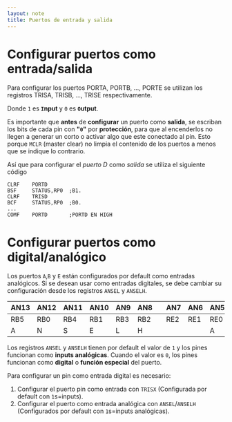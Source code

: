 ```yaml
---
layout: note
title: Puertos de entrada y salida
---
```


# Configurar puertos como entrada/salida
Para configurar los puertos PORTA, PORTB, ..., PORTE se utilizan los registros TRISA, TRISB, ..., TRISE respectivamente.

Donde `1` es **`I`nput** y `0` es **`O`utput**.

Es importante que **antes** de **configurar** un puerto como **salida**, se escriban los bits de cada pin con **"`0`"** por **protección**, para que al encenderlos no llegen a generar un corto o activar algo que este conectado al pin. Esto porque `MCLR` (master clear) no limpia el contenido de los puertos a menos que se indique lo contrario.

Así que para configurar el *puerto D* como *salida* se utiliza el siguiente código
```mpasm
CLRF	PORTD
BSF 	STATUS,RP0	;B1.
CLRF	TRISD
BCF 	STATUS,RP0	;B0.
...
COMF	PORTD 		;PORTD EN HIGH
```

# Configurar puertos como digital/analógico
Los puertos `A`,`B` y `E` están configurados por default como entradas analógicos. Si se desean usar como entradas digitales, se debe cambiar su configuración desde los registros `ANSEL` y `ANSELH`.

|AN13|AN12|AN11|AN10|AN9|AN8||AN7|AN6|AN5|AN4|AN3|AN2|AN1|AN0|
|-|-|-|-|-|-|-|-|-|-|-|-|-|-|-|
|RB5|RB0|RB4|RB1|RB3|RB2||RE2|RE1|RE0|RA5|RA3|RA2|RA1|RA0|
|A|N|S|E|L|H||||A|N|S|E|L||

Los registros `ANSEL` y `ANSELH` tienen por default el valor de `1` y los pines funcionan como **inputs analógicas**. Cuando el valor es `0`, los pines funcionan como **digital** o **función especial** del puerto.

Para configurar un pin como entrada digital es necesario:
1. Configurar el puerto pin como entrada con `TRISX` (Configurada por default con `1`s=inputs).
2. Configurar el puerto como entrada analógica con `ANSEL`/`ANSELH` (Configurados por default con `1`s=inputs analógicas).